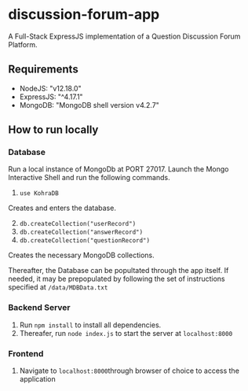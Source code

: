# discussion-forum-app
A Full-Stack ExpressJS implementation of a Question Discussion Forum Platform.

## Requirements
 * NodeJS: "v12.18.0"
 * ExpressJS: "^4.17.1"
 * MongoDB: "MongoDB shell version v4.2.7"

## How to run locally

### Database

Run a local instance of MongoDb at PORT 27017. Launch the Mongo Interactive Shell and run the following commands.

1. `use KohraDB`

Creates and enters the database.

2. `db.createCollection("userRecord")`<br />
3. `db.createCollection("answerRecord")`<br />
4. `db.createCollection("questionRecord")`<br />

Creates the necessary MongoDB collections.

Thereafter, the Database can be popultated through the app itself. If needed, it may be prepopulated by following the set of instructions specified at `/data/MDBData.txt`


### Backend Server
1. Run `npm install` to install all dependencies. 
2. Thereafer, run `node index.js` to start the server at `localhost:8000`

### Frontend
1. Navigate to `localhost:8000`through browser of choice to access the application

